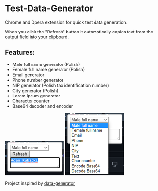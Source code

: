# Test-Data-Generator
Chrome and Opera extension for quick test data generation.

When you click the "Refresh" button it automatically copies text from the output field into your clipboard.

## Features:
* Male full name generator (Polish)
* Female full name generator (Polish)
* Email generator
* Phone number generator
* NIP generator (Polish tax identification number)
* City generator (Polish)
* Lorem Ipsum generator
* Character counter
* Base64 decoder and encoder

![ss2](Screenshot_2.png)
![ss1](Screenshot_1.png)

Project inspired by [data-generator](https://chrome.google.com/webstore/detail/data-generator/ocaojfcfeffaeabdhhplnanikiimgndi)

